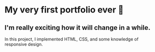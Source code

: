 # My very first portfolio ever 🫣

## I'm really exciting how it will change in a while.

In this project, I implemented HTML, CSS, and some knowledge of responsive design.